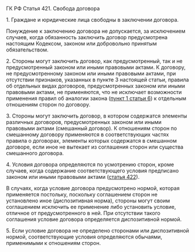 ГК РФ Статья 421. Свобода договора

1\. Граждане и юридические лица свободны в заключении договора.

Понуждение к заключению договора не допускается, за исключением случаев, когда обязанность заключить договор предусмотрена настоящим Кодексом, законом или добровольно принятым обязательством.

2\. Стороны могут заключить договор, как предусмотренный, так и не предусмотренный законом или иными правовыми актами. К договору, не предусмотренному законом или иными правовыми актами, при отсутствии признаков, указанных в пункте 3 настоящей статьи, правила об отдельных видах договоров, предусмотренных законом или иными правовыми актами, не применяются, что не исключает возможности применения правил об аналогии закона ([пункт 1 статьи 6](6.md)) к отдельным отношениям сторон по договору.

3\. Стороны могут заключить договор, в котором содержатся элементы различных договоров, предусмотренных законом или иными правовыми актами (смешанный договор). К отношениям сторон по смешанному договору применяются в соответствующих частях правила о договорах, элементы которых содержатся в смешанном договоре, если иное не вытекает из соглашения сторон или существа смешанного договора.

4\. Условия договора определяются по усмотрению сторон, кроме случаев, когда содержание соответствующего условия предписано законом или иными правовыми актами ([статья 422](422.md)).

В случаях, когда условие договора предусмотрено нормой, которая применяется постольку, поскольку соглашением сторон не установлено иное (диспозитивная норма), стороны могут своим соглашением исключить ее применение либо установить условие, отличное от предусмотренного в ней. При отсутствии такого соглашения условие договора определяется диспозитивной нормой.

5\. Если условие договора не определено сторонами или диспозитивной нормой, соответствующие условия определяются обычаями, применимыми к отношениям сторон.
